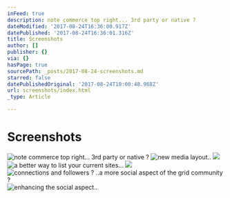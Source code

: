 ```yaml
---
inFeed: true
description: note commerce top right... 3rd party or native ?
dateModified: '2017-08-24T16:36:00.917Z'
datePublished: '2017-08-24T16:36:01.316Z'
title: Screenshots
author: []
publisher: {}
via: {}
hasPage: true
sourcePath: _posts/2017-08-24-screenshots.md
starred: false
datePublishedOriginal: '2017-08-24T10:00:48.968Z'
url: screenshots/index.html
_type: Article

---
```

# Screenshots
![note commerce top right... 3rd party or native ?](https://the-grid-user-content.s3-us-west-2.amazonaws.com/afdd1ea3-bf15-45be-b70c-5f38fae9c535.png)
![new media layout..](https://the-grid-user-content.s3-us-west-2.amazonaws.com/8bdfe407-9c5b-4562-80fe-738d79a28cf6.png)
![](https://the-grid-user-content.s3-us-west-2.amazonaws.com/e993208f-e47a-4040-9e87-e7b7c5de304e.png)
![a better way to list your current sites...](https://the-grid-user-content.s3-us-west-2.amazonaws.com/45e1a182-ae89-4729-a80d-fdbe04c3809a.png)
![](https://the-grid-user-content.s3-us-west-2.amazonaws.com/60434105-e14d-4520-b1e2-436853177eb6.png)
![connections and followers ? ..a more social aspect of the grid community ?](https://the-grid-user-content.s3-us-west-2.amazonaws.com/a3cc82b1-e833-4b77-a361-5356dec60123.png)
![enhancing the social aspect..](https://the-grid-user-content.s3-us-west-2.amazonaws.com/6966b2ad-d9ff-40de-93e1-1213890c1716.png)